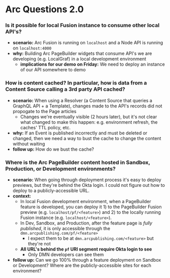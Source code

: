 # Arc Questions 2.0

### Is it possible for local Fusion instance to consume other local API's?
- **scenario:** Arc Fusion is running on `localhost` and a Node API is running on `localhost:4000`
- **why:** Building Arc PageBuilder widgets that consume API's we are developing (e.g. LocalGraf) in a local development environment
    - **implications for our demo on Friday:** We need to deploy an instance of our API somewhere to demo


### How is content cached?  In particular, how is data from a Content Source calling a 3rd party API cached?
- **scenario:** When using a Resolver (a Content Source that queries a GraphQL API + a Template), changes made to the API's records did not propogate to the Page articles
    - Changes we're eventually visible (2 hours later), but it's not clear what changed to make this happen: e.g. environment refresh, the caches' TTL policy, etc.
- **why:** If an Event is published incorrectly and must be deleted or changed, then we need a way to bust the cache to change the content without waiting
- **follow up:** How do we bust the cache?

### Where is the Arc PageBuilder content hosted in Sandbox, Production, or Development environments?
- **scenario:** When going through deployment process it's easy to deploy previews, but they're behind the Okta login.  I could not figure out how to deploy to a publicly-accessible URL.
- **context:** 
    - In local Fusion development environment, when a PageBuilder feature is developed, you can deploy it 1) to the PageBuilder Fusion preview (e.g. `localhost/pf/<feature>`) and 2) to the locally running Fusion instance (e.g. `localhost/<feature>`).
    - In Dev, Sandbox, and Production, after the feature page is *fully published*, it is only accessible through the `dmn.arcpublishing.com/pf/<feature>`
        - I expect them to be at `dmn.arcpublishing.com/<feature>` but they're not
    - **All URL's behind the `pf` URI segment require Okta login to see**
        - Only DMN developers can see them
- **follow up:** Can we go 100% through a feature deployment on Sandbox or Development?  Where are the publicly-accessible sites for each environment?